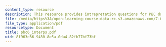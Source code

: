 ```yaml
---
content_type: resource
description: This resource provides intrepretation questions for PBC day 6.
file: /media/https%3A/open-learning-course-data-rc.s3.amazonaws.com/7-02-experimental-biology-communication-spring-2005/8f963e3694308e5a0da482fb77bf73bf_pbc6_interps.pdf
file_type: application/pdf
resourcetype: Document
title: pbc6_interps.pdf
uid: 8f963e36-9430-8e5a-0da4-82fb77bf73bf
---
```

